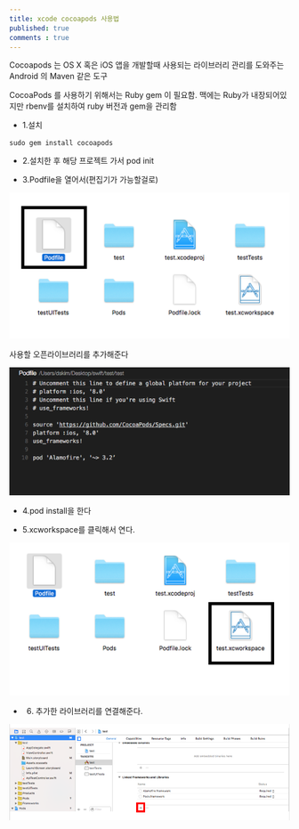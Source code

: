```yaml
---
title: xcode cocoapods 사용법
published: true
comments : true
---
```



Cocoapods 는 OS X 혹은 iOS 앱을 개발할때 사용되는 라이브러리 관리를 도와주는 Android 의 Maven 같은 도구

CocoaPods 를 사용하기 위해서는 Ruby gem 이 필요함. 맥에는 Ruby가 내장되어있지만 rbenv를 설치하여 ruby 버전과 gem을 관리함

- 1.설치
```
sudo gem install cocoapods
```

- 2.설치한 후 해당 프로젝트 가서 pod init

- 3.Podfile을 열어서(편집기가 가능할걸로)

![1](/assets/imgs/2016/02/24/2016-02-24-xcode-cocoapods-1.png)


사용할 오픈라이브러리를 추가해준다


![2](/assets/imgs/2016/02/24/2016-02-24-xcode-cocoapods-2.png)


- 4.pod install을 한다

- 5.xcworkspace를 클릭해서 연다.

![3](/assets/imgs/2016/02/24/2016-02-24-xcode-cocoapods-3.png)

- 6. 추가한 라이브러리를 연결해준다.

![4](/assets/imgs/2016/02/24/2016-02-24-xcode-cocoapods-4.png)